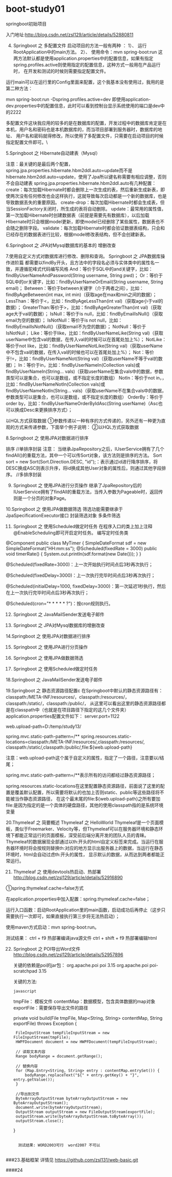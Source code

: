 # boot-study01
springboot初始项目


入门地址:http://blog.csdn.net/zsl129/article/details/52880811


4.  Springboot 之 多配置文件
启动项目的方法一般有两种 ：
1）、 运行RootApplication中的main方法。
2）、 使用命令：mvn spring-boot:run
这两方法默认都是使用application.properties中的配置信息，如果有指定spring.profiles.active则使用指定的配置信息，这种方式一般用在产品运行时，
在开发和测试的时候则需要指定配置文件。

运行main可以在运行里的Config里面来配置，这个我基本没有使用过，我用的是第二种方法：

mvn spring-boot:run -Dspring.profiles.active=dev 即使用application-dev.properties中的配置信息，此时可以看到控制台显示系统使用的端口是dev中的2222

多配置文件这块我应用的较多的是在数据库的配置，开发过程中的数据库肯定是在本机，用户名和密码也是本机数据库的，而当项目部署到服务器时，数据库的地址、
用户名和密码就得修改，所以使用了多配置文件，只需要在启动项目的时候指定配置文件即可。\



5.Springboot 之 Hibernate自动建表（Mysql）

注意：最关键的是最后两个配置，spring.jpa.properties.hibernate.hbm2ddl.auto=update而不是hibernate.hbm2ddl.auto=update，使用了Jpa所以键名称需要有相应调整，否则不会自动建表
spring.jpa.properties.hibernate.hbm2ddl.auto有几种配置：
create：每次加载Hibernate时都会删除上一次生成的表，然后重新生成新表，即使两次没有任何修改也会这样执行，这就导致每次启动都是一个新的数据库，也是导致数据丢失的重要原因。
create-drop：每次加载Hibernate时都会生成表，但当SessionFactory关闭时，所生成的表将自动删除。
update：最常用的属性值，第一次加载Hibernate时创建数据表（前提是需要先有数据库），以后加载HIbernate时只会根据model更新，即使model已经删除了某些属性，数据表也不会随之删除字段。
validate：每次加载Hibernate时都会验证数据表结构，只会和已经存在的数据表进行比较，根据model修改表结构，但不会创建新表。


6.Springboot 之 JPA对Mysql数据库的基本的 增删改查

7.使用自定义方式对数据库进行修改、删除和查询。  Springboot 之 JPA数据库操作进阶篇
都需要以findBy开头，且方法中的字段名必须与实体类中的属性名一致，并遵循驼峰式代码编写风格
And：等价于SQL中的and关键字，比如：findByUserNameAndPassword(String username, String pwd)；
Or：等价于SQL中的or关键字，比如：findByUserNameOrEmail(String username, String email)；
Between：等价于between关键字（介于两者之间），比如：findByAgeBetween(int max, int min)（获取age在max和min之间的数据）；
LessThan：等价于<，比如：findByAgeLessThan(int val)（获取age小于val的数据）；
GreaterThan:等价于>，比如：findByAgeGreaterThan(int val)（获取age大于val的数据）；
IsNull：等价于is null，比如：findByEmailIsNull()（获取email为空的数据）；
IsNotNull：等价于is not null，比如：findByEmailIsNotNull()（获取email不为空的数据）；
NotNull：等价于IsNotNull；
Like：等价于like，比如：findByUserNameLike(String val)（获取userName中包含val的数据，在传入val的时候可以在首尾处加上%）；
NotLike：等价于not like，比如：findByUserNameNotLike(String val)（获取userName中不包含val的数据，在传入val的时候也可以在首尾处加上%）；
Not：等价于!=，比如：findByUserNameNot(String val)（获取userName不等于val的数据）；
In：等价于in，比如：findByUserNameIn(Collection<String> vals)或findByUserNameIn(String... vals)（获取userName在集合vals中的数据，参数类型可以是集合，也可以是数组，或不指定长度的数组）
NotIn：等价于not in，，比如：findByUserNameNotIn(Collection<String> vals)或findByUserNameNotIn(String... vals)（获取userName不在集合vals中的数据，参数类型可以是集合，也可以是数组，或不指定长度的数组）
OrderBy：等价于order by，比如：findByUserNameOrderByIdAsc(String userName)（Asc也可以换成Desc来更换排序方式）；

以HQL方式获取数据
①参数传递以一种有序的方式传递的，另外还有一种更为直观的方式来传递参数，下面举个例子说明：
②以HQL方式获取数据

8.Springboot 之 使用JPA对数据进行排序

排序
//单排序封装
注意： 当继承JpaRepository之后，IUserService拥有了几个findAll()的重载方法，其中一个可以传Sort对象，该方法则是排序的方法。
Sort sort = new Sort(Sort.Direction.DESC, "id");：表示通过id进行降序排序，将DESC换成ASC则表示升序，将id换成其他User对象的属性后，则通过其他字段排序。
//多排序封装


9. Springboot 之 使用JPA进行分页操作
继承了JpaRepository后的IUserService拥有了findAll的重载方法，当传入参数为Pageable时，返回传则是一个分页的对象Page。


10.Springboot 之 使用JPA做数据筛选
筛选功能需要继承于JpaSpecificationExecutor接口
封装筛选对象
多条件筛选

11. Springboot 之 使用Scheduled做定时任务
在程序入口的类上加上注释@EnableScheduling即可开启定时任务。
编写定时任务类

@Component
public class MyTimer {
    SimpleDateFormat sdf = new SimpleDateFormat("HH:mm:ss");
    @Scheduled(fixedRate = 3000)
    public void timerRate() {
        System.out.println(sdf.format(new Date()));
    }
}

@Scheduled(fixedRate=3000)：上一次开始执行时间点后3秒再次执行；

@Scheduled(fixedDelay=3000)：上一次执行完毕时间点后3秒再次执行；

@Scheduled(initialDelay=1000, fixedDelay=3000)：第一次延迟1秒执行，然后在上一次执行完毕时间点后3秒再次执行；

@Scheduled(cron="* * * * * ?")：按cron规则执行。


12. Springboot 之 JavaMailSender发送电子邮件

13. Springboot 之 JPA对Mysql数据库的增删改查

14.Springboot 之 使用JPA对数据进行排序

15. Springboot 之 使用JPA进行分页操作

16. Springboot 之 使用JPA做数据筛选

17. Springboot 之 使用Scheduled做定时任务

18.Springboot 之 JavaMailSender发送电子邮件

19.Springboot 之 静态资源路径配置c
在Springboot中默认的静态资源路径有：classpath:/META-INF/resources/，classpath:/resources/，classpath:/static/，classpath:/public/，
从这里可以看出这里的静态资源路径都是在classpath中（也就是在项目路径下指定的这几个文件夹）
application.properties配置文件如下：
server.port=1122

web.upload-path=D:/temp/study13/

spring.mvc.static-path-pattern=/**
spring.resources.static-locations=classpath:/META-INF/resources/,classpath:/resources/,\
  classpath:/static/,classpath:/public/,file:${web.upload-path}

注意：web.upload-path这个属于自定义的属性，指定了一个路径，注意要以/结尾；

spring.mvc.static-path-pattern=/**表示所有的访问都经过静态资源路径；

spring.resources.static-locations在这里配置静态资源路径，前面说了这里的配置是覆盖默认配置，所以需要将默认的也加上否则static、public等这些路径将不能被当作静态资源路径，
在这个最末尾的file:${web.upload-path}之所有要加file:是因为指定的是一个具体的硬盘路径，其他的使用classpath指的是系统环境变量

20.Thymeleaf 之 简要概述   Thymeleaf 之 HelloWorld
Thymeleaf是一个页面模板，类似于Freemarker、Velocity等，但Thymeleaf可以在服务器环境和静态环境下都能正常运行的页面模板，深受前后端分离开发的团队人员的青睐。
Thymeleaf的数据展现全部通过以th:开头的html自定义标签来完成。当运行在服务器环境时将会按规则替换th:对应的地方显示出服务器上的数据，当运行在静态环境时，html会自动过虑th:开头的属性，
显示默认的数据，从而达到两者都能正常运行。

21. Thymeleaf 之 使用devtools热启动、热部署
http://blog.csdn.net/zsl129/article/details/52916890


①spring.thymeleaf.cache=false方式

在application.properties中加入配置：spring.thymeleaf.cache=false；

运行入口函数：启动RootApplication里的main函数，启动成功后再停止（这步只需要执行一次即可，如果直接执行第三步将无法热启动）；

使用maven方式启动：mvn spring-boot:run。

测试结果： ctrl + f9 热部署编译java源文件
          ctrl + shift + f9  热部署编辑html


22. Springboot 之 POI导出Word文件
     http://blog.csdn.net/zsl129/article/details/52957896

     关键的依赖是poi的jar包：
     <dependency>
         <groupId>org.apache.poi</groupId>
         <artifactId>poi</artifactId>
         <version>3.15</version>
     </dependency>
     <dependency>
         <groupId>org.apache.poi</groupId>
         <artifactId>poi-scratchpad</artifactId>
         <version>3.15</version>
     </dependency>

     关键的方法:
     
    ``` javascript ```
      
     tmpFile： 模板文件
     contentMap：数据模型，包含具体数据的map对象
     exportFile：需要保存导出文件的路径
     
     private void build(File tmpFile, Map<String, String> contentMap, String exportFile) throws Exception {
       
         FileInputStream tempFileInputStream = new FileInputStream(tmpFile);
         HWPFDocument document = new HWPFDocument(tempFileInputStream);
         
         // 读取文本内容
         Range bodyRange = document.getRange();
         
         // 替换内容
         for (Map.Entry<String, String> entry : contentMap.entrySet()) {
             bodyRange.replaceText("${" + entry.getKey() + "}", entry.getValue());
         }
         
         //导出到文件
         ByteArrayOutputStream byteArrayOutputStream = new ByteArrayOutputStream();
         document.write(byteArrayOutputStream);
         OutputStream outputStream = new FileOutputStream(exportFile);
         outputStream.write(byteArrayOutputStream.toByteArray());
         outputStream.close();
     }
    ```  

      测试结果: WORD2003可行  word2007 不可以
      
###23.基础框架 详情见
      https://github.com/zsl131/web-basic.git
      
####24      

